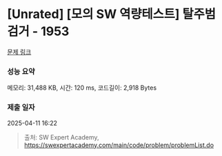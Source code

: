 # [Unrated] [모의 SW 역량테스트] 탈주범 검거 - 1953 

[문제 링크](https://swexpertacademy.com/main/code/problem/problemDetail.do?contestProbId=AV5PpLlKAQ4DFAUq) 

### 성능 요약

메모리: 31,488 KB, 시간: 120 ms, 코드길이: 2,918 Bytes

### 제출 일자

2025-04-11 16:22



> 출처: SW Expert Academy, https://swexpertacademy.com/main/code/problem/problemList.do